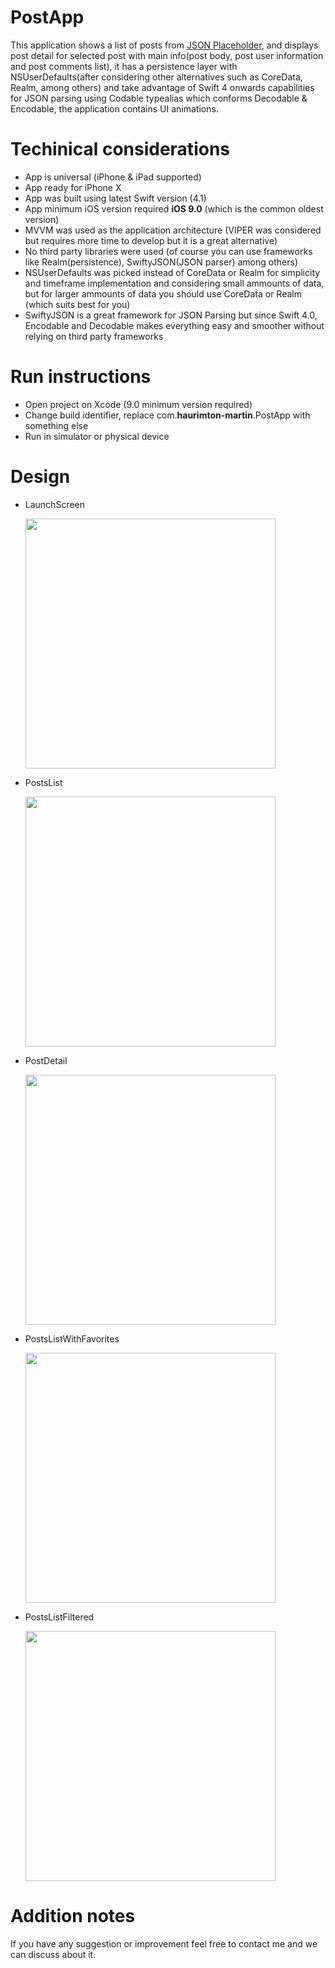 # PostApp

This application shows a list of posts from [JSON Placeholder](https://jsonplaceholder.typicode.com), and displays post detail for selected post with main info(post body, post user information and post comments list), it has a persistence layer with NSUserDefaults(after considering other alternatives such as CoreData, Realm, among others) and take advantage of Swift 4 onwards capabilities for JSON parsing using Codable typealias which conforms Decodable & Encodable, the application contains UI animations.

# Techinical considerations
* App is universal (iPhone & iPad supported)
* App ready for iPhone X
* App was built using latest Swift version (4.1)
* App minimum iOS version required **iOS 9.0** (which is the common oldest version)
* MVVM was used as the application architecture (VIPER was considered but requires more time to develop but it is a great alternative)
* No third party libraries were used (of course you can use frameworks like Realm(persistence), SwiftyJSON(JSON parser) among others)
* NSUserDefaults was picked instead of CoreData or Realm for simplicity and timeframe implementation and considering small ammounts of data, but for larger ammounts of data you should use CoreData or Realm (which suits best for you)
* SwiftyJSON is a great framework for JSON Parsing but since Swift 4.0, Encodable and Decodable makes everything easy and smoother without relying on third party frameworks

# Run instructions
* Open project on Xcode (9.0 minimum version required)
* Change build identifier, replace com.**haurimton-martin**.PostApp with something else
* Run in simulator or physical device

# Design
* LaunchScreen 

  <img src="/Resources/LaunchScreen.png" width="400"> 
* PostsList

  <img src="/Resources/PostsList.png" width="400">
* PostDetail

  <img src="/Resources/PostDetail.png" width="400"> 
* PostsListWithFavorites

  <img src="/Resources/PostsListWithFavorites.png" width="400"> 
* PostsListFiltered

  <img src="/Resources/PostsListFiltered.png" width="400"> 

# Addition notes
If you have any suggestion or improvement feel free to contact me and we can discuss about it.
